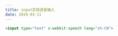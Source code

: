 ```yaml
---
title: input实现语音输入
date: 2019-03-11
---
```


```html
<input type="text" x-webkit-speech lang="zh-CN">
```